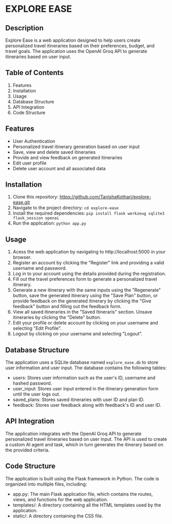 # EXPLORE EASE

## Description
Explore Ease is a web application designed to help users create personalized travel itineraries based on their preferences, budget, and travel goals. The application uses the OpenAI Groq API to generate itineraries based on user input.

## Table of Contents
1. Features
2. Installation
3. Usage
4. Database Structure
5. API Integration
6. Code Structure

## Features
- User Authentication
- Personalized travel itinerary generation based on user input
- Save, view and delete saved itineraries
- Provide and view feedback on generated itineraries
- Edit user profile
- Delete user account and all associated data

## Installation
1. Clone this repository: https://github.com/TanishaKothari/explore-ease.git
2. Navigate to the project directory: `cd explore-ease`
3. Install the required dependencies: `pip install flask werkzeug sqlite3 flask_session openai`
4. Run the application: `python app.py`

## Usage
1. Acess the web application by navigating to http://localhost:5000 in your browser.
2. Register an account by clicking the "Register" link and providing a valid username and password.
3. Log in to your account using the details provided during the registration.
4. Fill out the travel preferences form to generate a personalized travel itinerary.
5. Generate a new itinerary with the same inputs using the "Regenerate" button, save the generated itinerary using the "Save Plan" button, or provide feedback on the generated itinerary by clicking the "Give feedback" button and filling out the feedback form.
6. View all saved itineraries in the "Saved Itineraris" section. Unsave itineraries by clicking the "Delete" button.
7. Edit your profile or delete account by clicking on your username and selecting "Edit Profile".
8. Logout by clicking on your username and selecting "Logout".

## Database Structure
The application uses a SQLite database named `explore_ease.db` to store user information and user input. The database contains the following tables:
- users: Stores user information such as the user's ID, username and hashed password.
- user_input: Stores user input entered in the itinerary generation form until the user logs out.
- saved_plans: Stores saved itineraries with user ID and plan ID.
- feedback: Stores user feedback along with feedback's ID and user ID.

## API Integration
The application integrates with the OpenAI Groq API to generate personalized travel itineraries based on user input. The API is used to create a custom AI agent and task, which in turn generates the itinerary based on the provided criteria.

## Code Structure
The application is built using the Flask framework in Python. The code is organized into multiple files, including:
- app.py: The main Flask application file, which contains the routes, views, and functions for the web application.
- templates/: A directory containing all the HTML templates used by the application.
- static/: A directory containing the CSS file.